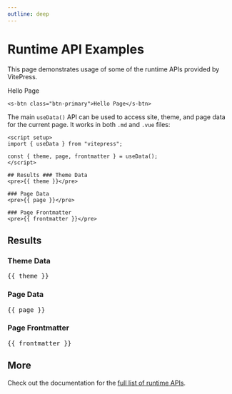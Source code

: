 ```yaml
---
outline: deep
---
```


# Runtime API Examples

This page demonstrates usage of some of the runtime APIs provided by VitePress.

<s-btn class="btn-primary">Hello Page</s-btn>

```vue
<s-btn class="btn-primary">Hello Page</s-btn>
```

The main `useData()` API can be used to access site, theme, and page data for the current page. It works in both `.md` and `.vue` files:

```vue
<script setup>
import { useData } from "vitepress";

const { theme, page, frontmatter } = useData();
</script>

## Results ### Theme Data
<pre>{{ theme }}</pre>

### Page Data
<pre>{{ page }}</pre>

### Page Frontmatter
<pre>{{ frontmatter }}</pre>
```

<script setup>
import { useData } from 'vitepress'

const { site, theme, page, frontmatter } = useData()
</script>

## Results

### Theme Data

<pre>{{ theme }}</pre>

### Page Data

<pre>{{ page }}</pre>

### Page Frontmatter

<pre>{{ frontmatter }}</pre>

## More

Check out the documentation for the [full list of runtime APIs](https://vitepress.dev/reference/runtime-api#usedata).
